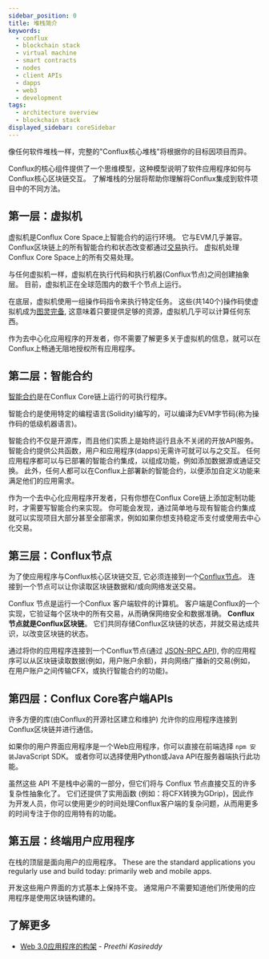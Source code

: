 ```yaml
---
sidebar_position: 0
title: 堆栈简介
keywords:
  - conflux
  - blockchain stack
  - virtual machine
  - smart contracts
  - nodes
  - client APIs
  - dapps
  - web3
  - development
tags:
  - architecture overview
  - blockchain stack
displayed_sidebar: coreSidebar
---
```


像任何软件堆栈一样，完整的"Conflux核心堆栈"将根据你的目标因项目而异。

Conflux的核心组件提供了一个思维模型，这种模型说明了软件应用程序如何与Conflux核心区块链交互。 了解堆栈的分层将帮助你理解将Conflux集成到软件项目中的不同方法。

## 第一层：虚拟机

虚拟机是Conflux Core Space上智能合约的运行环境。 它与EVM几乎兼容。 Conflux区块链上的所有智能合约和状态改变都通过[交易](../core-space-basics/transactions/overview.md)执行。 虚拟机处理Conflux Core Space上的所有交易处理。

与任何虚拟机一样，虚拟机在执行代码和执行机器(Conflux节点)之间创建抽象层。 目前，虚拟机正在全球范围内的数千个节点上运行。

在底层，虚拟机使用一组操作码指令来执行特定任务。 这些(共140个)操作码使虚拟机成为[图灵完备](https://zh.wikipedia.org/wiki/%E5%9C%96%E9%9D%88%E5%AE%8C%E5%82%99%E6%80%A7), 这意味着只要提供足够的资源，虚拟机几乎可以计算任何东西。

作为去中心化应用程序的开发者，你不需要了解更多关于虚拟机的信息，就可以在Conflux上畅通无阻地授权所有应用程序。

## 第二层：智能合约

[智能合约](./smart-contracts)是在Conflux Core链上运行的可执行程序。

智能合约是使用特定的编程语言(Solidity)编写的，可以编译为EVM字节码(称为操作码的低级机器语言)。

智能合约不仅是开源库，而且他们实质上是始终运行且永不关闭的开放API服务。 智能合约提供公共函数，用户和应用程序(dapps)无需许可就可以与之交互。 任何应用程序都可以与已部署的智能合约集成，以组成功能，例如添加数据源或通证交换。 此外，任何人都可以在Conflux上部署新的智能合约，以便添加自定义功能来满足他们的应用需求。

作为一个去中心化应用程序开发者，只有你想在Conflux Core链上添加定制功能时，才需要写智能合约来实现。 你可能会发现，通过简单地与现有智能合约集成就可以实现项目大部分甚至全部需求，例如如果你想支持稳定币支付或使用去中心化交易。

## 第三层：Conflux节点

为了使应用程序与Conflux核心区块链交互, 它必须连接到一个[Conflux节点](../../general/run-a-node/Overview.md)。 连接到一个节点可以让你读取区块链数据和/或向网络发送交易。

Conflux 节点是运行一个Conflux 客户端软件的计算机。 客户端是Conflux的一个实现，它验证每个区块中的所有交易，从而确保网络安全和数据准确。 **Conflux节点就是Conflux区块链**。 它们共同存储Conflux区块链的状态，并就交易达成共识，以改变区块链的状态。

通过将你的应用程序连接到一个Conflux节点(通过 [JSON-RPC API](./json-rpc/)), 你的应用程序可以从区块链读取数据(例如，用户账户余额)，并向网络广播新的交易(例如，在用户账户之间传输CFX，或执行智能合约的功能)。

## 第四层：Conflux Core客户端APIs

许多方便的库(由Conflux的开源社区建立和维护) 允许你的应用程序连接到Conflux区块链并进行通信。

如果你的用户界面应用程序是一个Web应用程序，你可以直接在前端选择 `npm 安装`JavaScript SDK。 或者你可以选择使用Python或Java API在服务器端执行此功能。

虽然这些 API 不是栈中必需的一部分，但它们将与 Conflux 节点直接交互的许多复杂性抽象化了。 它们还提供了实用函数 (例如：将CFX转换为GDrip)，因此作为开发人员，你可以使用更少的时间处理Conflux客户端的复杂问题，从而用更多的时间专注于你的应用特有的功能。

## 第五层：终端用户应用程序

在栈的顶层是面向用户的应用程序。 These are the standard applications you regularly use and build today: primarily web and mobile apps.

开发这些用户界面的方式基本上保持不变。 通常用户不需要知道他们所使用的应用程序是使用区块链构建的。

## 了解更多

- [Web 3.0应用程序的构架](https://www.preethikasireddy.com/post/the-architecture-of-a-web-3-0-application) - _Preethi Kasireddy_
